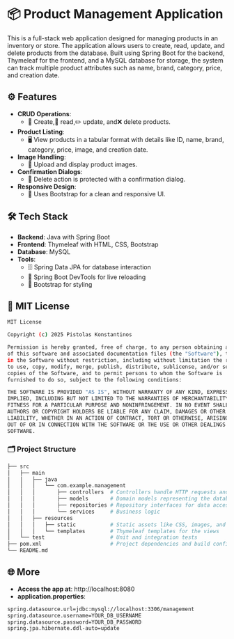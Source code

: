 # 📦 Product Management Application

This is a full-stack web application designed for managing products in an inventory or store. The application allows users to create, read, update, and delete products from the database. Built using Spring Boot for the backend, Thymeleaf for the frontend, and a MySQL database for storage, the system can track multiple product attributes such as name, brand, category, price, and creation date.

## ⚙️ Features

- **CRUD Operations**: 
  - 📝 Create,📖 read,✏️ update, and❌ delete products.
- **Product Listing**:
  - 🖥️ View products in a tabular format with details like ID, name, brand, category, price, image, and creation date.
- **Image Handling**: 
  - 📸 Upload and display product images.
- **Confirmation Dialogs**: 
  - 🚨 Delete action is protected with a confirmation dialog.
- **Responsive Design**:
  - 📱 Uses Bootstrap for a clean and responsive UI.

## 🛠️ Tech Stack

- **Backend**: Java with Spring Boot  
- **Frontend**: Thymeleaf with HTML, CSS, Bootstrap  
- **Database**: MySQL  
- **Tools**:  
  - 🗄️ Spring Data JPA for database interaction  
  - 🔄 Spring Boot DevTools for live reloading  
  - 🎨 Bootstrap for styling  

## 📝 MIT License

```bash
MIT License

Copyright (c) 2025 Pistolas Konstantinos

Permission is hereby granted, free of charge, to any person obtaining a copy
of this software and associated documentation files (the "Software"), to deal
in the Software without restriction, including without limitation the rights
to use, copy, modify, merge, publish, distribute, sublicense, and/or sell
copies of the Software, and to permit persons to whom the Software is
furnished to do so, subject to the following conditions:

THE SOFTWARE IS PROVIDED "AS IS", WITHOUT WARRANTY OF ANY KIND, EXPRESS OR
IMPLIED, INCLUDING BUT NOT LIMITED TO THE WARRANTIES OF MERCHANTABILITY,
FITNESS FOR A PARTICULAR PURPOSE AND NONINFRINGEMENT. IN NO EVENT SHALL THE
AUTHORS OR COPYRIGHT HOLDERS BE LIABLE FOR ANY CLAIM, DAMAGES OR OTHER
LIABILITY, WHETHER IN AN ACTION OF CONTRACT, TORT OR OTHERWISE, ARISING FROM,
OUT OF OR IN CONNECTION WITH THE SOFTWARE OR THE USE OR OTHER DEALINGS IN THE
SOFTWARE.

```
### 🗂️ Project Structure
```bash
├── src
│   ├── main
│   │   ├── java
│   │   │   └── com.example.management
│   │   │       ├── controllers  # Controllers handle HTTP requests and responses
│   │   │       ├── models       # Domain models representing the database entities
│   │   │       ├── repositories # Repository interfaces for data access
│   │   │       └── services     # Business logic
│   │   ├── resources
│   │   │   ├── static           # Static assets like CSS, images, and JS
│   │   │   └── templates        # Thymeleaf templates for the views
│   └── test                     # Unit and integration tests
├── pom.xml                      # Project dependencies and build configuration
└── README.md
```
## 🌐 More
- **Access the app at**:
http://localhost:8080
- **application.properties**:
```bash
spring.datasource.url=jdbc:mysql://localhost:3306/management
spring.datasource.username=YOUR_DB_USERNAME
spring.datasource.password=YOUR_DB_PASSWORD
spring.jpa.hibernate.ddl-auto=update
```


